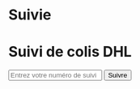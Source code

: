 # Suivie
<!DOCTYPE html>
<html lang="fr">
<head>
    <meta charset="UTF-8">
    <meta name="viewport" content="width=device-width, initial-scale=1.0">
    <title>Suivi DHL</title>
    <link rel="stylesheet" href="style.css">
</head>
<body>
    <div class="container">
        <h1>Suivi de colis DHL</h1>
        <form id="tracking-form">
            <input type="text" id="tracking-number" placeholder="Entrez votre numéro de suivi" required>
            <button type="submit">Suivre</button>
        </form>
        <div id="tracking-result"></div>
    </div>
    <script src="script.js"></script>
</body>
</html>
